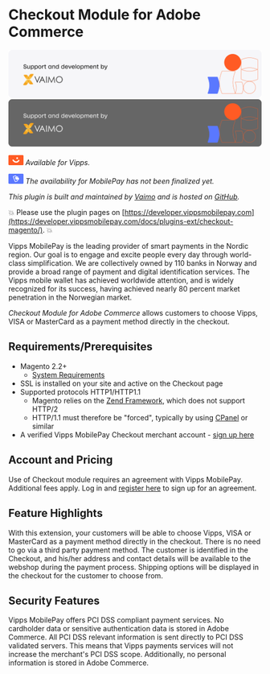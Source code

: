 <!-- START_METADATA
---
title: Vipps Checkout Module for Adobe Commerce
sidebar_position: 1
description: Checkout Module for Adobe Commerce allows customers to choose Vipps, VISA or MasterCard as a payment method directly in the checkout.
pagination_next: null
pagination_prev: null
---
END_METADATA -->

# Checkout Module for Adobe Commerce

![Support and development by Vaimo ](./docs/images/vaimo.svg#gh-light-mode-only)![Support and development by Vaimo](./docs/images/vaimo_dark.svg#gh-dark-mode-only)

![Vipps](./docs/images/vipps.png) *Available for Vipps.*

![MobilePay](./docs/images/mp.png) *The availability for MobilePay has not been finalized yet.*


*This plugin is built and maintained by [Vaimo](https://www.vaimo.com/) and is hosted on [GitHub](https://github.com/vippsas/vipps-checkout-magento).*

<!-- START_COMMENT -->
💥 Please use the plugin pages on [https://developer.vippsmobilepay.com](https://developer.vippsmobilepay.com/docs/plugins-ext/checkout-magento/). 💥
<!-- END_COMMENT -->

Vipps MobilePay is the leading provider of smart payments in the Nordic region. Our goal is to engage and excite people every day through world-class simplification. We are collectively owned by 110 banks in Norway and provide a broad range of payment and digital identification services. The Vipps mobile wallet has achieved worldwide attention, and is widely recognized for its success, having achieved nearly 80 percent market penetration in the Norwegian market.

*Checkout Module for Adobe Commerce* allows customers to choose Vipps, VISA or MasterCard as a payment method directly in the checkout.

## Requirements/Prerequisites

* Magento 2.2+
  * [System Requirements](https://developer.adobe.com/commerce/docs/)
* SSL is installed on your site and active on the Checkout page
* Supported protocols HTTP1/HTTP1.1
  * Magento relies on the [Zend Framework](https://framework.zend.com), which does not support HTTP/2
  * HTTP/1.1 must therefore be "forced", typically by using [CPanel](https://api.docs.cpanel.net/) or similar
* A verified Vipps MobilePay Checkout merchant account - [sign up here](https://portal.vippsmobilepay.com/register/vippscheckout)

## Account and Pricing

Use of Checkout module requires an agreement with Vipps MobilePay. Additional fees apply.
Log in and [register here](https://portal.vippsmobilepay.com/register/vippscheckout) to sign up for an agreement.

## Feature Highlights

With this extension, your customers will be able to choose Vipps, VISA or MasterCard as a payment method directly in the checkout. There is no need to go via a third party payment method. The customer is identified in the Checkout, and his/her address and contact details will be available to the webshop during the payment process. Shipping options will be displayed in the checkout for the customer to choose from.

## Security Features

Vipps MobilePay offers PCI DSS compliant payment services. No cardholder data or sensitive authentication data is stored in Adobe Commerce. All PCI DSS relevant information is sent directly to PCI DSS validated servers. This means that Vipps payments services will not increase the merchant's PCI DSS scope. Additionally, no personal information is stored in Adobe Commerce.
